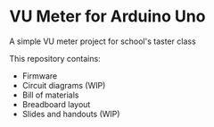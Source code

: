 # VU Meter for Arduino Uno

A simple VU meter project for school's taster class

This repository contains: 
* Firmware
* Circuit diagrams (WIP)
* Bill of materials
* Breadboard layout
* Slides and handouts (WIP)
